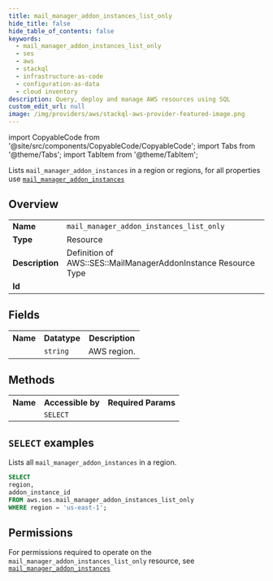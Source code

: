 ```yaml
---
title: mail_manager_addon_instances_list_only
hide_title: false
hide_table_of_contents: false
keywords:
  - mail_manager_addon_instances_list_only
  - ses
  - aws
  - stackql
  - infrastructure-as-code
  - configuration-as-data
  - cloud inventory
description: Query, deploy and manage AWS resources using SQL
custom_edit_url: null
image: /img/providers/aws/stackql-aws-provider-featured-image.png
---
```


import CopyableCode from '@site/src/components/CopyableCode/CopyableCode';
import Tabs from '@theme/Tabs';
import TabItem from '@theme/TabItem';

Lists <code>mail_manager_addon_instances</code> in a region or regions, for all properties use <a href="/providers/aws/serviceName/mail_manager_addon_instances/"><code>mail_manager_addon_instances</code></a>

## Overview
<table><tbody>
<tr><td><b>Name</b></td><td><code>mail_manager_addon_instances_list_only</code></td></tr>
<tr><td><b>Type</b></td><td>Resource</td></tr>
<tr><td><b>Description</b></td><td>Definition of AWS::SES::MailManagerAddonInstance Resource Type</td></tr>
<tr><td><b>Id</b></td><td><CopyableCode code="aws.ses.mail_manager_addon_instances_list_only" /></td></tr>
</tbody></table>

## Fields
<table><tbody><tr><th>Name</th><th>Datatype</th><th>Description</th></tr><tr><td><CopyableCode code="region" /></td><td><code>string</code></td><td>AWS region.</td></tr>
</tbody></table>

## Methods

<table><tbody>
  <tr>
    <th>Name</th>
    <th>Accessible by</th>
    <th>Required Params</th>
  </tr>
  <tr>
    <td><CopyableCode code="list_resources" /></td>
    <td><code>SELECT</code></td>
    <td><CopyableCode code="region" /></td>
  </tr>
</tbody></table>

## `SELECT` examples
Lists all <code>mail_manager_addon_instances</code> in a region.
```sql
SELECT
region,
addon_instance_id
FROM aws.ses.mail_manager_addon_instances_list_only
WHERE region = 'us-east-1';
```


## Permissions

For permissions required to operate on the <code>mail_manager_addon_instances_list_only</code> resource, see <a href="/providers/aws/ses/mail_manager_addon_instances/#permissions"><code>mail_manager_addon_instances</code></a>

